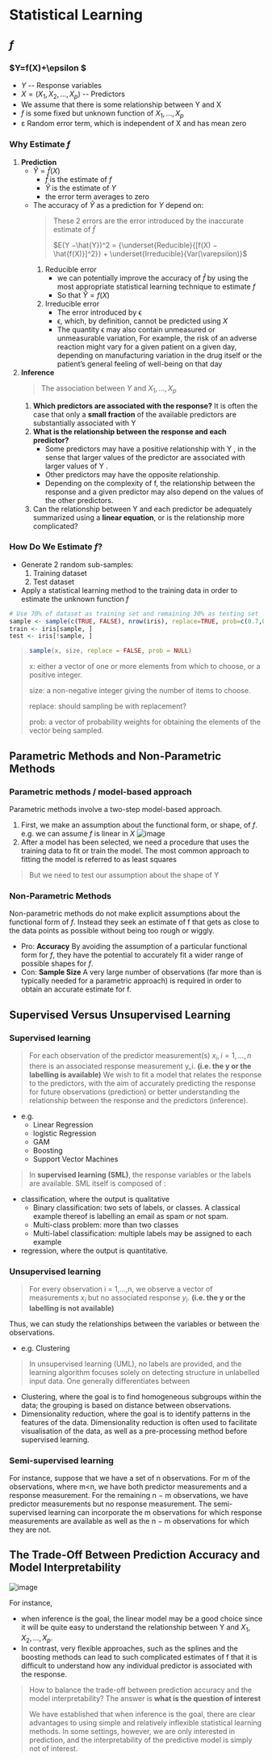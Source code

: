 # Statistical Learning 

## $f$ 
### $Y=f(X)+\epsilon $
- $Y$ -- Response variables
- $X = (X_1, X_2,...,X_p)$ -- Predictors
- We assume that there is some relationship between Y and X
- $f$ is some fixed but unknown function of $X_1,...,X_p$
- ε Random error term, which is independent of X and has mean zero

### Why Estimate $f$
1. **Prediction**
   - $\hat{Y}=\hat{f}(X)$
     - $\hat{f}$ is the estimate of $f$
     - $\hat{Y}$ is the estimate of $Y$
     - the error term averages to zero
   - The accuracy of $\hat{Y}$ as a prediction for $Y$ depend on:
     > These 2 errors are the error introduced by the inaccurate estimate of $\hat{f}$
     > 
     > $E(Y −\hat{Y})^2 =  {\underset{Reducible}{[f(X) − \hat{f(X)}]^2}} + \underset{Irreducible}{Var(\varepsilon)}$
     1. Reducible error
        - we can potentially improve the accuracy of $\hat{f}$ by using the most appropriate statistical learning technique to estimate $f$
        - So that $\hat{Y} = f(X)$
     2. Irreducible error
        - The error introduced by ϵ
        - ϵ, which, by definition, cannot be predicted using $X$
        - The quantity ϵ may also contain unmeasured or unmeasurable variation, For example, the risk of an adverse reaction might vary for a given patient on a given day, depending on
manufacturing variation in the drug itself or the patient’s general feeling of well-being on that day
2. **Inference**
   > The association between $Y$ and $X_1,...,X_p$
   1. **Which predictors are associated with the response?**
      It is often the case that only a **small fraction** of the available predictors are substantially associated with Y
   2. **What is the relationship between the response and each predictor?**
      - Some predictors may have a positive relationship with Y , in the sense that larger values of the predictor are associated with larger values of Y .
      - Other predictors may have the opposite relationship.
      - Depending on the complexity of f, the relationship between the response and a given predictor may also depend on the values of the other predictors.
   3. Can the relationship between Y and each predictor be adequately summarized using a **linear equation**, or is the relationship more complicated?

### How Do We Estimate $f$?

- Generate 2 random sub-samples:
  1. Training dataset
  2. Test dataset
-  Apply a statistical learning method to the training data in order to estimate the unknown function $f$
  
```r
# Use 70% of dataset as training set and remaining 30% as testing set
sample <- sample(c(TRUE, FALSE), nrow(iris), replace=TRUE, prob=c(0.7,0.3))
train <- iris[sample, ]
test <- iris[!sample, ]
```
>
> ```r
> sample(x, size, replace = FALSE, prob = NULL)
> ```
> x: either a vector of one or more elements from which to choose, or a positive integer.
>
> size: a non-negative integer giving the number of items to choose.
>
> replace: should sampling be with replacement?
>
> prob: a vector of probability weights for obtaining the elements of the vector being sampled.

## Parametric Methods and Non-Parametric Methods

### Parametric methods / model-based approach
Parametric methods involve a two-step model-based approach.
1. First, we make an assumption about the functional form, or shape, of $f$.
   e.g. we can assume $f$ is linear in $X$
   ![image](https://github.com/Yura-Qu/Machine-Learning-in-R/assets/143141778/0ad1a88f-e1f5-446a-886d-a33e75d3866e)
2. After a model has been selected, we need a procedure that uses the training data to fit or train the model. The most common approach to fitting the model is referred to
as least squares
> But we need to test our assumption about the shape of Y

### Non-Parametric Methods
Non-parametric methods do not make explicit assumptions about the functional form of $f$. Instead they seek an estimate of f that gets as close to the data points as possible without being too rough or wiggly. 
- Pro:
  **Accuracy**
  By avoiding the assumption of a particular functional form for $f$, they have the potential to accurately fit a wider range of possible shapes for $f$.
- Con:
  **Sample Size**
  A very large number of observations (far more than is typically needed for a parametric approach) is required in order to obtain an accurate estimate for f.

##  Supervised Versus Unsupervised Learning
### Supervised learning 
> For each observation of the predictor measurement(s) $x_i, i = 1,...,n$ there is an associated response measurement y_i. **(i.e. the y or the labelling is available)**
We wish to fit a model that relates the response to the predictors, with the aim of accurately predicting the response for future observations (prediction) or better understanding the relationship between the response and the predictors (inference).
- e.g.
  - Linear Regression
  - logistic Regression
  - GAM
  - Boosting
  - Support Vector Machines
> In **supervised learning (SML)**, the response variables or the labels are available. SML itself is composed of :
- classification, where the output is qualitative
   - Binary classification: two sets of labels, or classes. A classical example thereof is labelling an email as spam or not spam.
   - Multi-class problem: more than two classes
   - Multi-label classification: multiple labels may be assigned to each example
 - regression, where the output is quantitative.
### Unsupervised learning 
>  For every observation i = 1,...,n, we observe a vector of measurements $x_i$ but no associated response $y_i$. **(i.e. the y or the labelling is not available)**

Thus, we can study the relationships between the variables or between the observations.
- e.g. Clustering

> In unsupervised learning (UML), no labels are provided, and the learning algorithm focuses solely on detecting structure in unlabelled input data. One generally differentiates between
- Clustering, where the goal is to find homogeneous subgroups within the data; the grouping is based on distance between observations.
- Dimensionality reduction, where the goal is to identify patterns in the features of the data. Dimensionality reduction is often used to facilitate visualisation of the data, as well as a pre-processing method before supervised learning.


### Semi-supervised learning 
For instance, suppose that we have a set of n observations. For m of the observations, where m<n, we have both predictor measurements and a response measurement. For the remaining n − m observations, we have predictor measurements but no response measurement. The semi-supervised learning can incorporate the m observations for which response measurements are available as well as the n − m observations for which they are not.

##  The Trade-Off Between Prediction Accuracy and Model Interpretability
![image](https://github.com/Yura-Qu/Machine-Learning-in-R/assets/143141778/09d6bdb1-33a3-418b-bafe-25f387e911d4)

For instance, 
- when inference is the goal, the linear model may be a good choice since it will be quite easy to understand the relationship between Y and $X_1, X_2,...,X_p$.
- In contrast, very flexible approaches, such as the splines and the boosting methods can lead to such complicated estimates of f that it is difficult to understand how any individual predictor is associated with the response.

> How to balance the trade-off between prediction accuracy and the model interpretability? The answer is **what is the question of interest**
> 
> We have established that when inference is the goal, there are clear advantages to using simple and relatively inflexible statistical learning methods. In some settings, however, we are only interested in prediction, and the interpretability of the predictive model is simply not of interest.
